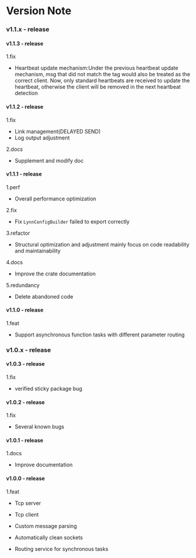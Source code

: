# Version Note

### v1.1.x - release

#### v1.1.3 - release

1.fix

- Heartbeat update mechanism:Under the previous heartbeat update mechanism, msg that did not match the tag would also be treated as the correct client. Now, only standard heartbeats are received to update the heartbeat, otherwise the client will be removed in the next heartbeat detection

#### v1.1.2 - release

1.fix

- Link management(DELAYED SEND)
- Log output adjustment

2.docs

- Supplement and modify doc

#### v1.1.1 - release

1.perf

- Overall performance optimization

2.fix

- Fix `LynnConfigBuilder` failed to export correctly

3.refactor

- Structural optimization and adjustment mainly focus on code readability and maintainability

4.docs

- Improve the crate documentation

5.redundancy

- Delete abandoned code

#### v1.1.0 - release

1.feat

- Support asynchronous function tasks with different parameter routing

### v1.0.x - release

#### v1.0.3 - release

1.fix

- verified sticky package bug

#### v1.0.2 - release

1.fix

- Several known bugs

#### v1.0.1 - release

1.docs

- Improve documentation

#### v1.0.0 - release

1.feat

- Tcp server

- Tcp client

- Custom message parsing

- Automatically clean sockets

- Routing service for synchronous tasks